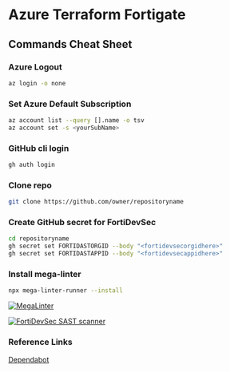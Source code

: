 # Azure Terraform Fortigate

## Commands Cheat Sheet

### Azure Logout

```bash
az login -o none
```

### Set Azure Default Subscription

```bash
az account list --query [].name -o tsv
az account set -s <yourSubName>
```

### GitHub cli login

```bash
gh auth login
```

### Clone repo

```bash
git clone https://github.com/owner/repositoryname
```

### Create GitHub secret for FortiDevSec

```bash
cd repositoryname
gh secret set FORTIDASTORGID --body "<fortidevsecorgidhere>"
gh secret set FORTIDASTAPPID --body "<fortidevsecappidhere>"
```

### Install mega-linter

```bash
npx mega-linter-runner --install
```

[![MegaLinter](https://github.com/robinmordasiewicz/fortigate-azure-terraform/actions/workflows/mega-linter.yml/badge.svg)](https://github.com/robinmordasiewicz/fortigate-azure-terraform/actions/workflows/mega-linter.yml)

[![FortiDevSec SAST scanner](https://github.com/robinmordasiewicz/fortigate-azure-terraform/actions/workflows/sast.yml/badge.svg)](https://github.com/robinmordasiewicz/fortigate-azure-terraform/actions/workflows/sast.yml)

### Reference Links

[Dependabot](https://docs.github.com/en/code-security/dependabot/dependabot-security-updates/configuring-dependabot-security-updates)
